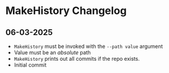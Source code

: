 # MakeHistory Changelog
## 06-03-2025
  * `MakeHistory` must be invoked with the `--path value` argument 
  * Value must be an *absolute* path
  * `MakeHistory` prints out all commits if the repo exists.
  * Initial commit

  


    
  

